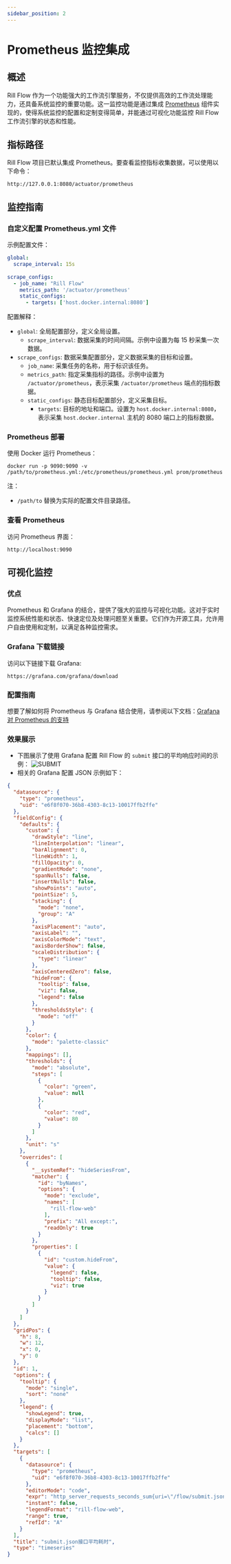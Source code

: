 ```yaml
---
sidebar_position: 2
---
```


# Prometheus 监控集成

## 概述

Rill Flow 作为一个功能强大的工作流引擎服务，不仅提供高效的工作流处理能力，还具备系统监控的重要功能。这一监控功能是通过集成 [Prometheus](https://prometheus.io/) 组件实现的，使得系统监控的配置和定制变得简单，并能通过可视化功能监控 Rill Flow 工作流引擎的状态和性能。

## 指标路径

Rill Flow 项目已默认集成 Prometheus。要查看监控指标收集数据，可以使用以下命令：

```cURL
http://127.0.0.1:8080/actuator/prometheus
```

## 监控指南

### 自定义配置 Prometheus.yml 文件

示例配置文件：

```yml
global:
  scrape_interval: 15s
  
scrape_configs:
  - job_name: "Rill Flow"
    metrics_path: '/actuator/prometheus'
    static_configs:
      - targets: ['host.docker.internal:8080']
```

配置解释：

- `global`: 全局配置部分，定义全局设置。
  - `scrape_interval`: 数据采集的时间间隔。示例中设置为每 15 秒采集一次数据。
- `scrape_configs`: 数据采集配置部分，定义数据采集的目标和设置。
  - `job_name`: 采集任务的名称，用于标识该任务。
  - `metrics_path`: 指定采集指标的路径。示例中设置为 `/actuator/prometheus`，表示采集 `/actuator/prometheus` 端点的指标数据。
  - `static_configs`: 静态目标配置部分，定义采集目标。
    - `targets`: 目标的地址和端口。设置为 `host.docker.internal:8080`，表示采集 `host.docker.internal` 主机的 8080 端口上的指标数据。

### Prometheus 部署

使用 Docker 运行 Prometheus：

```shell
docker run -p 9090:9090 -v /path/to/prometheus.yml:/etc/prometheus/prometheus.yml prom/prometheus
```

注：

- `/path/to` 替换为实际的配置文件目录路径。

### 查看 Prometheus

访问 Prometheus 界面：

```url
http://localhost:9090
```

## 可视化监控

### 优点

Prometheus 和 Grafana 的结合，提供了强大的监控与可视化功能。这对于实时监控系统性能和状态、快速定位及处理问题至关重要。它们作为开源工具，允许用户自由使用和定制，以满足各种监控需求。

### Grafana 下载链接

访问以下链接下载 Grafana:

```URL
https://grafana.com/grafana/download
```

### 配置指南

想要了解如何将 Prometheus 与 Grafana 结合使用，请参阅以下文档：[Grafana 对 Prometheus 的支持](https://prometheus.io/docs/visualization/grafana/)

### 效果展示

- 下图展示了使用 Grafana 配置 Rill Flow 的 `submit` 接口的平均响应时间的示例：
  ![SUBMIT](assets/submit_garafana.jpg)
- 相关的 Grafana 配置 JSON 示例如下：

```json
{
  "datasource": {
    "type": "prometheus",
    "uid": "e6f8f070-36b8-4303-8c13-10017ffb2ffe"
  },
  "fieldConfig": {
    "defaults": {
      "custom": {
        "drawStyle": "line",
        "lineInterpolation": "linear",
        "barAlignment": 0,
        "lineWidth": 1,
        "fillOpacity": 0,
        "gradientMode": "none",
        "spanNulls": false,
        "insertNulls": false,
        "showPoints": "auto",
        "pointSize": 5,
        "stacking": {
          "mode": "none",
          "group": "A"
        },
        "axisPlacement": "auto",
        "axisLabel": "",
        "axisColorMode": "text",
        "axisBorderShow": false,
        "scaleDistribution": {
          "type": "linear"
        },
        "axisCenteredZero": false,
        "hideFrom": {
          "tooltip": false,
          "viz": false,
          "legend": false
        },
        "thresholdsStyle": {
          "mode": "off"
        }
      },
      "color": {
        "mode": "palette-classic"
      },
      "mappings": [],
      "thresholds": {
        "mode": "absolute",
        "steps": [
          {
            "color": "green",
            "value": null
          },
          {
            "color": "red",
            "value": 80
          }
        ]
      },
      "unit": "s"
    },
    "overrides": [
      {
        "__systemRef": "hideSeriesFrom",
        "matcher": {
          "id": "byNames",
          "options": {
            "mode": "exclude",
            "names": [
              "rill-flow-web"
            ],
            "prefix": "All except:",
            "readOnly": true
          }
        },
        "properties": [
          {
            "id": "custom.hideFrom",
            "value": {
              "legend": false,
              "tooltip": false,
              "viz": true
            }
          }
        ]
      }
    ]
  },
  "gridPos": {
    "h": 8,
    "w": 12,
    "x": 0,
    "y": 0
  },
  "id": 1,
  "options": {
    "tooltip": {
      "mode": "single",
      "sort": "none"
    },
    "legend": {
      "showLegend": true,
      "displayMode": "list",
      "placement": "bottom",
      "calcs": []
    }
  },
  "targets": [
    {
      "datasource": {
        "type": "prometheus",
        "uid": "e6f8f070-36b8-4303-8c13-10017ffb2ffe"
      },
      "editorMode": "code",
      "expr": "http_server_requests_seconds_sum{uri=\"/flow/submit.json\"}/http_server_requests_seconds_count{uri=\"/flow/submit.json\"}",
      "instant": false,
      "legendFormat": "rill-flow-web",
      "range": true,
      "refId": "A"
    }
  ],
  "title": "submit.json接口平均耗时",
  "type": "timeseries"
}
```
